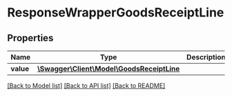 # ResponseWrapperGoodsReceiptLine

## Properties
Name | Type | Description | Notes
------------ | ------------- | ------------- | -------------
**value** | [**\Swagger\Client\Model\GoodsReceiptLine**](GoodsReceiptLine.md) |  | [optional] 

[[Back to Model list]](../../README.md#documentation-for-models) [[Back to API list]](../../README.md#documentation-for-api-endpoints) [[Back to README]](../../README.md)

